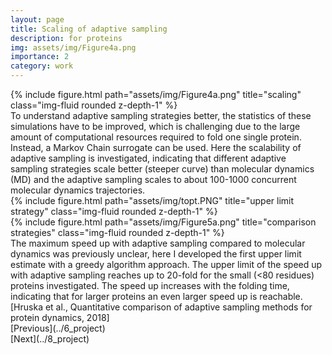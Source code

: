 ```yaml
---
layout: page
title: Scaling of adaptive sampling
description: for proteins
img: assets/img/Figure4a.png
importance: 2
category: work
---
```

<div class="row justify-content-sm-center">
    <div class="col-sm-5 mt-3 mt-md-0">
        {% include figure.html path="assets/img/Figure4a.png" title="scaling" class="img-fluid rounded z-depth-1" %}
    </div>

</div>
To understand adaptive sampling strategies better, the statistics of these simulations have to be improved, which is challenging due to the large amount of computational resources required to fold one single protein. Instead, a Markov Chain surrogate can be used. Here the scalability of adaptive sampling is investigated, indicating that different adaptive sampling strategies scale better (steeper curve) than molecular dynamics (MD) and the adaptive sampling scales to about 100-1000 concurrent molecular dynamics trajectories.

<div class="row justify-content-sm-center">
    <div class="col-sm-5 mt-3 mt-md-0">
        {% include figure.html path="assets/img/topt.PNG" title="upper limit strategy" class="img-fluid rounded z-depth-1" %}
    </div>
    <div class="col-sm-5 mt-3 mt-md-0">
        {% include figure.html path="assets/img/Figure5a.png" title="comparison strategies" class="img-fluid rounded z-depth-1" %}
    </div>
</div>
The maximum speed up with adaptive sampling compared to molecular dynamics was previously unclear, here I developed the first upper limit estimate with a greedy algorithm approach. The upper limit of the speed up with adaptive sampling reaches up to 20-fold for the small (<80 residues) proteins investigated. The speed up increases with the folding time, indicating that for larger proteins an even larger speed up is reachable. 
<div class="caption">
    [Hruska et al., Quantitative comparison of adaptive sampling methods for protein dynamics, 2018] 
</div>
[Previous](../6_project)  <div class="right">[Next](../8_project)</div>
